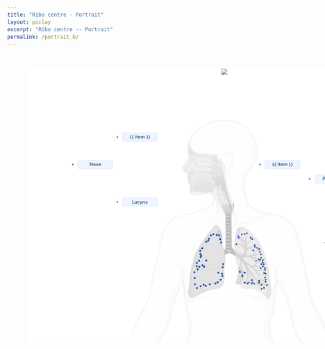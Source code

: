 ```yaml
---
title: "Ribo centre - Portrait"
layout: piclay
excerpt: "Ribo centre -- Portrait"
permalink: /portrait_b/
---
```

<script src="https://unpkg.com/vue@3/dist/vue.global.js"></script>
<style>
  .brain-wrap {
    position: relative;
    z-index: 2;
    width: 1000px;
    transform: scale(0.9);
    height: 700px;
    margin: 0 auto;
    transition: all 0.3s;
  }

  .brain-wrap #imgMap,
  .brain-wrap .img-bg,
  .brain-wrap .organ-img {
    position: absolute;
    left: 50%;
    transform: translateX(-50%);
    top: 0;
    height: 100%;
  }

  .brain-wrap .line {
    z-index: 99;
  }

  .brain-wrap #imgMap {
    z-index: 333;
  }

  .brain-wrap area {
    cursor: pointer;
  }

  .brain-wrap .nav-list {
    position: absolute;
    z-index: 999;
  }

  .brain-wrap .nav-list.nose-list {
    top: 150px;
    left: 179px;
  }

  .brain-wrap .nav-list.pharynx-list {
    top: 220px;
    left: 594px;
  }

  .brain-wrap .nav-list.airway-list {
    top: 420px;
    left: 690px;
  }

  .brain-wrap .nav-list.lungsub-list {
    top: 420px;
    left: 690px;
  }

  .brain-wrap .lung-nav {
    width: 100%;
  }

  .brain-wrap .lung-nav li {
    position: absolute;
    z-index: 999;
    font-size: 12px;
    background: #eff5ff;
    color: #406b9b;
    cursor: pointer;
    padding: 3px 4px;
    border-radius: 4px;
    min-width: 80px;
    text-align: center;
    border: 1px solid #d9e1f1;
    font-weight: bold;
    line-height: 1.2em;
  }

  .brain-wrap .lung-nav li:hover,
  .brain-wrap .lung-nav li.actived {
    background: #3a5c93;
    color: #fff;
  }

  .brain-wrap .lung-nav li#nav_1 {
    left: 125px;
    top: 234px;
  }

  .brain-wrap .lung-nav li#nav_2 {
    left: 731px;
    top: 271px;
  }

  .brain-wrap .lung-nav li#nav_3 {
    left: 912px;
    top: 451px;
  }

  .brain-wrap .lung-nav li#nav_4 {
    left: 912px;
    top: 520px;
  }

  .brain-wrap .lung-nav li#nav_Larynx {
    left: 239px;
    top: 330px;
  }

  .brain-wrap .lung-nav.nose-nav {
    background-size: auto 70%;
    width: 140px;
    height: 0px;
    position: relative;
  }

  .brain-wrap .lung-nav.nose-nav li {
    left: 60px;
  }

  .brain-wrap .lung-nav.nose-nav li.nav_1_0 {
    top: 68px;
  }

  .brain-wrap .lung-nav.nose-nav li.nav_1_1 {
    top: 99px;
  }

  .brain-wrap .lung-nav.nose-nav li.nav_1_2 {
    top: 170px;
  }

  .brain-wrap .lung-nav.pharynx-nav {
    background-size: auto 100%;
    width: 130px;
    height: 0px;
    position: relative;
  }

  .brain-wrap .lung-nav.pharynx-nav li {
    left: 10px;
  }

  .brain-wrap .lung-nav.pharynx-nav li.nav_2_0 {
    top: 19px;
  }

  .brain-wrap .lung-nav.pharynx-nav li.nav_2_1 {
    top: 50px;
  }

  .brain-wrap .lung-nav.pharynx-nav li.nav_2_2 {
    top: 81px;
  }

  .brain-wrap .lung-nav.pharynx-nav li.nav_2_3 {
    top: 126px;
  }

  .brain-wrap .lung-nav.airway-nav {
    min-width: 200px;
    height: 0px;
    position: relative;
  }

  .brain-wrap .lung-nav.airway-nav li {
    left: 82px;
  }

  .brain-wrap .lung-nav.airway-nav li.nav_3_0 {
    top: 0px;
  }

  .brain-wrap .lung-nav.airway-nav li.nav_3_1 {
    top: 30px;
  }

  .brain-wrap .lung-nav.airway-nav li.nav_3_2 {
    top: 60px;
  }

  .brain-wrap .lung-nav.lungsub-nav {
    min-width: 130px;
    height: 0px;
    position: relative;
  }

  .brain-wrap .lung-nav.lungsub-nav li {
    left: 82px;
  }

  .brain-wrap .lung-nav.lungsub-nav li.nav_4_0 {
    top: 90px;
  }

  .brain-wrap .lung-nav.lungsub-nav li.nav_4_1 {
    top: 120px;
  }
</style>

<div id="app">
<div class="brain-wrap" ref="brainwrap">
<!-- <img src="@/assets/brain/dark/brain-bg.png" alt="" height="100%" class="img-bg"> -->
<img src="../assets/lung/线.png" usemap="#Map" id="imgMap" />
<map name="Map" id="Map">
<!-- Nose -->
<!-- <area onclick="linFkTo('Nasal cavity', 'Nose and pharynx')" onmouseover="update('Nose', 'Nasal cavity')" -->
<area onclick="linkTo('Nasal cavity', 'Nose and pharynx')" onmouseover="update('Nose', 'Nasal cavity')"
title="Nasal cavity" coords="2788,1397,2751,1344,2587,1334,2514,1340,2380,1519,2469,1519,2525,1553,2793,1564"
shape="poly">
<area onclick="linkTo('Nostrils', 'Nose and pharynx')" onmouseover="update('Nose', 'Nostrils')" title="Nostrils"
coords="2492,1566,2413,1533,2413,1588" shape="poly">

<!-- Pharynx -->
<area onclick="linkTo('Nasal pharynx', 'Nose and pharynx')" o nmouseover="update('Pharynx', 'Nasal pharynx')"
title="Nasal pharynx" coords="2816,1441,2872,1474,2939,1497,2994,1642,2860,1631,2793,1564" shape="poly">
<area onclick="linkTo('Oropharynx', 'Nose and pharynx')" onmouseover="update('Pharynx', 'Oropharynx')"
title="Oropharynx" coords="2793,1671,2838,1738,2983,1716,2983,1649,2849,1638" shape="poly">
<area onclick="linkTo('Hypopharynx', 'Nose and pharynx')" onmouseover="update('Pharynx', 'Hypopharynx')"
title="Hypopharynx"
coords="3127,2169,3095,2185,3005,1904,2958,1861,2931,1782,2883,1824,2836,1803,2857,1750,2984,1739"
shape="poly">

<!-- Larynx -->
<area onclick="linkTo('Larynx')" onmouseover="update('Larynx')" title="Larynx"
coords="2905,1941,2942,1941,2973,1914,2920,1909" shape="poly">

<!-- Airway -->
<area onclick="linkTo('Trachea', 'Airway')" onmouseover="update('Airway', 'Trachea')" title="Trachea"
coords="3006,2748,3106,2748,3095,2212,2994,2223" shape="poly">
<area onclick="linkTo('Primary bronchus', 'Airway')" onmouseover="update('Airway', 'Primary bronchus')"
title="Primary bronchus"
coords="2994,2764,2950,2808,2961,2875,3017,2819,3095,2831,3207,2898,3251,2831,3117,2764" shape="poly">
<area onclick="linkTo('Bronchi', 'Airway')" onmouseover="update('Airway', 'Bronchi')" title="Bronchi"
coords="3240,2848,3296,2804,3307,2737,3363,2759,3419,2837,3441,2904,3408,3005,3508,3150,3430,3172,3341,3116,3240,3005"
shape="poly">

<!-- Lung -->
<area onclick="linkTo('all', 'Lung')" onmouseover="update('Lung')" title="Lung"
coords="2849,2399,2626,2690,2503,2969,2436,3461,2469,3505,2682,3416,2950,3315,2994,3215,2972,3025,3006,2902,2916,2846,2894,2734,2961,2701,2961,2545,2916,2411"
shape="poly">
<area onclick="linkTo('Bronchioles', 'Lung')" onmouseover="update('Lung', 'Bronchioles')" title="Bronchioles"
coords="3263,2721,3330,2710,3397,2755,3430,2833,3453,2911,3441,2978,3475,3056,3520,3146,3441,3179,3229,3034,3263,3112,3341,3168,3520,3235,3587,3235,3531,3079,3497,2799,3397,2676,3307,2554,3240,2609,3196,2676"
shape="poly">
<area onclick="linkTo('Alveoli', 'Lung')" onmouseover="update('Lung', 'Alveoli')" title="Alveoli"
coords="3184,2699,3207,2598,3251,2542,3318,2531,3385,2576,3419,2654,3453,2732,3520,2777,3531,2855,3542,2933,3542,3034,3587,3123,3609,3190,3620,3257,3553,3268,3453,3235,3363,3213,3296,3146,3229,3101,3218,3179,3263,3246,3330,3313,3397,3324,3475,3347,3564,3369,3631,3358,3687,3302,3676,3190,3631,3045,3620,2944,3587,2822,3542,2676,3464,2576,3385,2486,3229,2419,3151,2565"
shape="poly">
</map>
<!-- <img src="@/assets/brain/line.png" alt="" class="organ-img line"> -->
<div v-if="!activeBrain && !activeLabel">
<img src="../assets/lung/全景图.png" alt="" class="organ-img" />
</div>
<!-- 各个器官独立的图层 -->
<div class="Nose">
<!-- 鼻部全图层 -->
<img v-show="activeBrain == 'Nose' && activePart(null)" src="../assets/lung/全景图.png" alt="Nose"
class="organ-img">
<!-- 独立器官图层 -->
<img v-show="activePart('Nasal cavity')" src="../assets/lung/nasal cavity.png" alt="Nasal cavity"
class="organ-img">
<img v-show="activePart('Nostrils')" src="../assets/lung/nostrils.png" alt="Nostrils" class="organ-img">
</div>

<div class="Pharynx">
<!-- 喉部全图层 -->
<img v-show="activeBrain == 'Pharynx' && activePart(null)" src="../assets/lung/全景图.png" alt="Pharynx"
class="organ-img">
<!-- 独立器官图层 -->
<img v-show="activePart('Nasal pharynx')" src="../assets/lung/nasal pharynx.png" alt="Nasal pharynx"
class="organ-img">
<img v-show="activePart('Oropharynx')" src="../assets/lung/oropharynx.png" alt="Oropharynx" class="organ-img">
<img v-show="activePart('Hypopharynx')" src="../assets/lung/hypopharynx.png" alt="Hypopharynx"
class="organ-img">
</div>

<div class="Larynx">
<!-- 鼻部全图层 -->
<img v-show="activeBrain == 'Larynx' && activePart(null)" src="../assets/lung/larynx.png" alt="Larynx"
class="organ-img">
</div>

<div class="Airway">
<!-- 气道全图层 -->
<img v-show="activeBrain == 'Airway' && activePart(null)" src="../assets/lung/全景图.png" alt="Airway"
class="organ-img">
<!-- 独立器官图层 -->
<img v-show="activePart('Trachea')" src="../assets/lung/trachea.png" alt="Trachea" class="organ-img">
<img v-show="activePart('Primary bronchus')" src="../assets/lung/primary bronchus.png" alt="Primary bronchus"
class="organ-img">
<img v-show="activePart('Bronchi')" src="../assets/lung/bronchi.png" alt="Bronchi" class="organ-img">
</div>

<div class="Lung">
<!-- 肺部全图层 -->
<img v-show="activeBrain == 'Lung' && activePart(null)" src="../assets/lung/lung.png" alt="Lung"
class="organ-img">
<!-- 独立器官图层 -->
<img v-show="activePart('Bronchioles')" src="../assets/lung/bronchioles.png" alt="Bronchioles"
class="organ-img">
<img v-show="activePart('Alveoli')" src="../assets/lung/alveoli.png" alt="Alveoli" class="organ-img">
</div>

<!-- <ul class="lung-nav">
<li class="nav" id="nav_1" onclick="linkTo('Nose')" onmouseover="update('Nose')"
:class="activeBrain == 'Nose' ? 'actived' : ''">Nose</li>
<li class="nav" id="nav_2" onclick="linkTo('Pharynx')" onmouseover="update('Pharynx')"
:class="activeBrain == 'Pharynx' ? 'actived' : ''">Pharynx</li>
<li class="nav" id="nav_3" onclick="linkTo('Airway')" onmouseover="update('Airway')"
:class="activeBrain == 'Airway' ? 'actived' : ''">Airway</li>
<li class="nav" id="nav_4" onclick="linkTo('Lung')" onmouseover="update('Lung')"
:class="activeBrain == 'Lung' ? 'actived' : ''">Lung</li>
<li class="nav" id="nav_Larynx" onclick="linkTo('Larynx')" onmouseover="update('Larynx')"
:class="activeBrain == 'Larynx' ? 'actived' : ''">Larynx</li>
</ul> -->

<ul class="lung-nav">
  <li class="nav" id="nav_1" onclick="linkTo('Nose')" onmouseover="update('Nose')" 
  :class="activeBrain == 'Nose' ? 'actived' : ''">Nose</li>
  <li class="nav" id="nav_2" onclick="linkTo('Pharynx')" onmouseover="update('Pharynx')" 
  :class="activeBrain == 'Pharynx' ? 'actived' : ''">Pharynx</li>
  <li class="nav" id="nav_3" onclick="linkTo('Airway')" onmouseover="update('Airway')" 
  :class="activeBrain == 'Airway' ? 'actived' : ''">Airway</li>
  <li class="nav" id="nav_4" onclick="linkTo('Lung')" onmouseover="update('Lung')" 
  :class="activeBrain == 'Lung' ? 'actived' : ''">Lung</li>
  <li class="nav" id="nav_Larynx" onclick="linkTo('Larynx')" onmouseover="update('Larynx')" 
  :class="activeBrain == 'Larynx' ? 'actived' : ''">Larynx</li>
</ul>



<!-- Sub-navigation for specific organs if needed -->
<div class ="nav-list nose-list">
<ul class="lung-nav nose-nav">
<li v-for="(item, index) in noseNav" :key="item"
  :class="(`nav_1_${index}`) + ' ' + (activedLabel(item) ? 'actived ' : '')" onclick="linkTo(item)"
  onmouseover="update('Nose', item)">{{ item }}</li>
</ul>
</div>

<div class="nav-list pharynx-list">
<ul class="lung-nav pharynx-nav">
<li v-for="(item, index) in pharynxNav" :key="item"
  :class="(`nav_2_${index}`) + ' ' + (activedLabel(item) ? 'actived ' : '')" onclick="linkTo(item)"
  onmouseover="update('Pharynx', item)">{{ item }}</li>
</ul>
</div>

<div class="nav-list airway-list">
<ul class="lung-nav airway-nav">
<li v-for="(item, index) in airwayNav" :key="item"
  :class="(`nav_3_${index}`) + ' ' + (activedLabel(item) ? 'actived ' : '')" onclick="linkTo(item)"
  onmouseover="update('Airway', item)">{{ item }}</li>
</ul>
</div>

<div class="nav-list lungsub-list">
<ul class="lung-nav lungsub-nav">
<li v-for="(item, index) in lungSubNav" :key="item"
  :class="(`nav_4_${index}`) + ' ' + (activedLabel(item) ? 'actived ' : '')" onclick="linkTo(item)"
  onmouseover="update('Lung', item)">{{ item }}</li>
</ul>
</div>
</div>
</div>


<script>
  const app = Vue.createApp({
    name: "BrainArea",
    data() {
      return {
        showImg: "brain",
        activeBrain: null,
        activeLabel: null,
        activedMLabel: null,
        noseNav: ['Nasal cavity', 'Nostrils'],
        pharynxNav: ['Nasal pharynx', 'Oropharynx', 'Hypopharynx'],
        airwayNav: ['Trachea', 'Primary bronchus', 'Bronchi'],
        lungSubNav: ['Bronchioles', 'Alveoli']
      };
    },
    computed: {
      activePart() {
        return (label) => {
          return this.activeLabel === label;
        };
      },
      activedLabel() {
        // 展开的文字是否高亮显示
        return (label, mLabel) => {
          return this.activeLabel === label || mLabel === label;
        };
      },
      initActiveBrain() {
        // (初始化&当前)显示的大脑部位、线条、文字
        return (label) => {
          return !this.activeBrain || this.activeBrain === label;
        };
      },
      initUnactiveBrain() {
        // 初始化不高亮
        return (label) => {
          return !this.activeBrain || (this.activeBrain && this.activeBrain !== label);
        };
      },
    },
    methods: {
      update(pLabel = null, label = null, mLabel = null) {
        this.activeBrain = pLabel;
        this.activeLabel = label;
        this.activedMLabel = mLabel;
        this.$emit("brainAreaUpdate", label || mLabel || pLabel);
        this.showImg = label;
      },
      linkTo(areaName) {
        // 公共方法跳转到对应页面，同文件下可用window.open('index.html')做跳转
        // 根据areaName传值不同，跳转到对应页面
        console.log(areaName, 'areaName');
        window.open('example.html')
      },
      // 点击div外部事件
      handleOutsideClick(e) {
        this.activeBrain = null;
        this.activeLabel = null;
        this.activedMLabel = null;
        this.$emit("brainAreaUpdate", null);
      },
    },
    mounted() {
      const imgMap = document.getElementById("imgMap");
      this.$nextTick(() => {
        imgMap.onload = () => {
          const naturalW = imgMap.naturalWidth;
          const scale = (imgMap.width / naturalW).toFixed(2);
          this.scale = scale;
          setTimeout(() => {
            const areas = document.getElementById("Map").childNodes;
            areas.forEach((area) => {
              let coords = area.coords.split(",");
              coords = coords.map((coord) => {
                return Math.floor(parseFloat(coord) * scale);
              });
              area.coords = coords.join(",");
            });
          }, 300);

        };
      });
    }
  })
  app.mount("#app")
</script>
